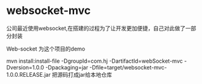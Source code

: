 # websocket-mvc
公司最近使用websocket,在搭建的过程为了让开发更加便捷，自己对此做了一部分封装

Web-socket 为这个项目的demo 

mvn install:install-file -DgroupId=com.hj -DartifactId=webSocket-mvc -Dversion=1.0.0 -Dpackaging=jar -Dfile=target/websocket-mvc-1.0.0.RELEASE.jar 把源码打成jar给本地仓库